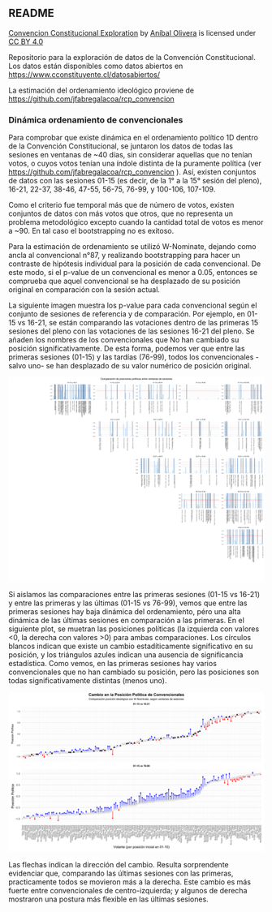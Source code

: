 ## README

<p xmlns:cc="http://creativecommons.org/ns#" xmlns:dct="http://purl.org/dc/terms/"><a property="dct:title" rel="cc:attributionURL" href="https://github.com/aoliveram/Convencion-Constitucional-Exploration">Convencion Constitucional Exploration</a> by <a rel="cc:attributionURL dct:creator" property="cc:attributionName" href="http://aoliveram.com">Aníbal Olivera</a> is licensed under <a href="https://creativecommons.org/licenses/by/4.0/?ref=chooser-v1" target="_blank" rel="license noopener noreferrer" style="display:inline-block;">CC BY 4.0<img style="height:22px!important;margin-left:3px;vertical-align:text-bottom;" src="https://mirrors.creativecommons.org/presskit/icons/cc.svg?ref=chooser-v1" alt=""><img style="height:22px!important;margin-left:3px;vertical-align:text-bottom;" src="https://mirrors.creativecommons.org/presskit/icons/by.svg?ref=chooser-v1" alt=""></a></p>

Repositorio para la exploración de datos de la Convención Constitucional. Los datos están disponibles como datos abiertos en https://www.cconstituyente.cl/datosabiertos/

La estimación del ordenamiento ideológico proviene de https://github.com/jfabregalacoa/rcp_convencion 

### Dinámica ordenamiento de convencionales

Para comprobar que existe dinámica en el ordenamiento político 1D dentro de la Convención Constitucional, se juntaron los datos de todas las sesiones en ventanas de ~40 días, sin considerar aquellas que no tenían votos, o cuyos votos tenían una índole distinta de la puramente política (ver https://github.com/jfabregalacoa/rcp_convencion ). 
Así, existen conjuntos de datos con las sesiones 01-15 (es decir, de la 1° a la 15° sesión del pleno), 16-21, 22-37, 38-46, 47-55, 56-75, 76-99, y 100-106, 107-109.

Como el criterio fue temporal más que de número de votos, existen conjuntos de datos con más votos que otros, que no representa un problema metodológico excepto cuando la cantidad total de votos es menor a ~90. En tal caso el bootstrapping no es exitoso. 

Para la estimación de ordenamiento se utilizó W-Nominate, dejando como ancla al convencional n°87, y realizando bootstrapping para hacer un contraste de hipótesis individual para la posición de cada convencional. De este modo, si el p-value de un convencional es menor a 0.05, entonces se comprueba que aquel convencional se ha desplazado de su posición original en comparación con la sesión actual. 

La siguiente imagen muestra los p-value para cada convencional según el conjunto de sesiones de referencia y de comparación. Por ejemplo, en 01-15 vs 16-21, se están comparando las votaciones dentro de las primeras 15 sesiones del pleno con las votaciones de las sesiones 16-21 del pleno. Se añaden los nombres de los convencionales que No han cambiado su posición significativamente. De esta forma, podemos ver que entre las primeras sesiones (01-15) y las tardías (76-99), todos los convencionales -salvo uno- se han desplazado de su valor numérico de posición original.

![image alt](https://github.com/aoliveram/Convencion-Constitucional-Exploration/blob/main/scripts%20-%20plots/matriz_comparaciones_sesiones_5.png)

Si aislamos las comparaciones entre las primeras sesiones (01-15 vs 16-21) y entre las primeras y las últimas (01-15 vs 76-99), vemos que entre las primeras sesiones hay baja dinámica del ordenamiento, péro una alta dinámica de las últimas sesiones en comparación a las primeras. En el siguiente plot, se muetran las posiciones políticas (la izquierda con valores <0, la derecha con valores >0) para ambas comparaciones. Los círculos blancos indican que existe un cambio estadíticamente significativo en su posición, y los triángulos azules indican una ausencia de significancia estadística. Como vemos, en las primeras sesiones hay varios convencionales que no han cambiado su posición, pero las posiciones son todas significativamente distintas (menos uno). 

![image alt](https://github.com/aoliveram/Convencion-Constitucional-Exploration/blob/main/scripts%20-%20plots/cambio_posiciones_pleno_1.png)

Las flechas indican la dirección del cambio. Resulta sorprendente evidenciar que, comparando las últimas sesiones con las primeras, practicamente todos se movieron más a la derecha. Este cambio es más fuerte entre convencionales de centro-izquierda; y algunos de derecha mostraron una postura más flexible en las últimas sesiones.
